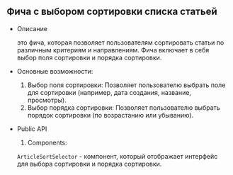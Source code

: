 ## Фича с выбором сортировки списка статьей
- Описание

    это фича, которая позволяет пользователям сортировать статьи по различным критериям и направлениям. Фича включает в себя выбор поля сортировки и порядка сортировки.

- Основные возможности:

    1. Выбор поля сортировки: Позволяет пользователю выбрать поле для сортировки (например, дата создания, название, просмотры).
    2. Выбор порядка сортировки: Позволяет пользователю выбрать порядок сортировки (по возрастанию или убыванию).

- Public API

    1. Components: 
    
    `ArticleSortSelector` - компонент, который отображает интерфейс для выбора сортировки и порядка сортировки.
